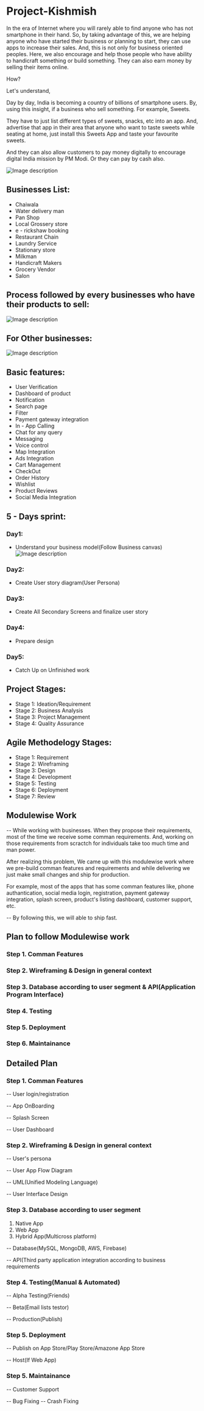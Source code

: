 # Project-Kishmish

In the era of Internet where you will rarely able to find anyone who has not smartphone in their hand. So, by taking advantage of this, we are helping anyone who have started their business or planning to start, they can use apps to increase their sales. And, this is not only for business oriented peoples. Here, we also encourage and help those people who have ability to handicraft something or build something. They can also earn money by selling their items online.

How?

Let's understand,

Day by day, India is becoming a country of billions of smartphone users. By, using this insight, if a business who sell something. For example, Sweets. 

They have to just list different types of sweets, snacks, etc into an app. And, advertise that app in their area that anyone who want to taste sweets while seating at home, just install this Sweets App and taste your favourite sweets.

And they can also allow customers to pay money digitally to encourage digital India mission by PM Modi. Or they can pay by cash also.



![Image description](https://i.ibb.co/NyMB2rw/project-Kishmish-Logo.jpg)

## Businesses List: ##

* Chaiwala
* Water delivery man
* Pan Shop
* Local Grossery store
* e - rickshaw booking
* Restaurant Chain
* Laundry Service
* Stationary store
* Milkman
* Handicraft Makers
* Grocery Vendor
* Salon


## Process followed by every businesses who have their products to sell: ##

![Image description](https://i.pinimg.com/564x/f0/de/ec/f0deec8659fbcce21ddae482cf0cc2a9.jpg)


## For Other businesses: ##

![Image description](https://i.pinimg.com/564x/f5/e2/8d/f5e28d1fbe23ae37c73c517c2ec9c62f.jpg)






## Basic features: ##

  * User Verification
  * Dashboard of product
  * Notification
  * Search page
  * Filter
  * Payment gateway integration
  * In - App Calling 
  * Chat for any query
  * Messaging
  * Voice control 
  * Map Integration
  * Ads Integration
  * Cart Management
  * CheckOut
  * Order History
  * Wishlist 
  * Product Reviews
  * Social Media Integration
  
  
## 5 - Days sprint: ##

### Day1: ###

 * Understand your business model(Follow Business canvas)
   ![Image description](https://i.pinimg.com/564x/a5/ae/cb/a5aecbfd2d28e64c74cba1cdc68c47fd.jpg)

### Day2: ###

 * Create User story diagram(User Persona)

### Day3: ###

 * Create All Secondary Screens and finalize user story

### Day4: ###

 * Prepare design

### Day5: ###

 * Catch Up on Unfinished work
 
 
## Project Stages: ##

 * Stage 1: Ideation/Requirement
 * Stage 2: Business Analysis
 * Stage 3: Project Management
 * Stage 4: Quality Assurance
 
## Agile Methodelogy Stages: ##
 
 * Stage 1: Requirement
 * Stage 2: Wireframing
 * Stage 3: Design
 * Stage 4: Development
 * Stage 5: Testing
 * Stage 6: Deployment
 * Stage 7: Review
 
 ## Modulewise Work ##
 
 -- While working with businesses. When they propose their requirements, most of the time we receive some comman requirements. And, working on those requirements from scractch for individuals take too much time and man power. 
 
 After realizing this problem, We came up with this modulewise work where we pre-build comman features and requirements and while delivering we just make small changes and ship for production.
 
 For example, most of the apps that has some comman features like, phone authantication, social media login, registration, payment gateway integration, splash screen, product's listing dashboard, customer support, etc. 
 
 -- By following this, we will able to ship fast.
 
 ## Plan to follow Modulewise work 
 
### Step 1. Comman Features
### Step 2. Wireframing & Design in general context
### Step 3. Database according to user segment & API(Application Program Interface) 
### Step 4. Testing
### Step 5. Deployment
### Step 6. Maintainance



## Detailed Plan

### Step 1. Comman Features

-- User login/registration

-- App OnBoarding

-- Splash Screen

-- User Dashboard

### Step 2. Wireframing & Design in general context

-- User's persona

-- User App Flow Diagram

-- UML(Unified Modeling Language)

-- User Interface Design

### Step 3. Database according to user segment

1. Native App
2. Web App
3. Hybrid App(Multicross platform)

-- Database(MySQL, MongoDB, AWS, Firebase)

-- API(Third party application integration according to business requirements

### Step 4. Testing(Manual & Automated)

-- Alpha Testing(Friends)

-- Beta(Email lists testor)

-- Production(Publish)

### Step 5. Deployment

-- Publish on App Store/Play Store/Amazone App Store

-- Host(If Web App)

### Step 5. Maintainance

-- Customer Support

-- Bug Fixing
-- Crash Fixing


 
 
  
